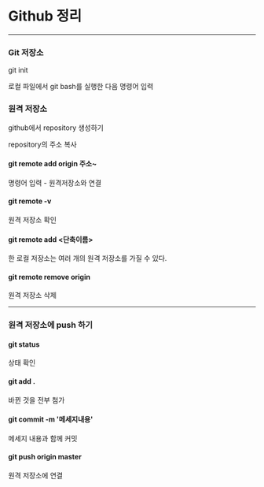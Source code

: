 #  Github 정리

---





### Git 저장소

git init 

로컬 파일에서 git bash를 실행한 다음 명령어 입력 



### 원격 저장소

github에서 repository 생성하기

repository의 주소 복사 



 #### git remote add origin 주소~ 

명령어 입력 - 원격저장소와 연결 



#### git remote -v 

원격 저장소 확인 



#### git remote add <단축이름> <url>

한 로컬 저장소는 여러 개의 원격 저장소를 가질 수 있다. 



#### git remote remove origin

원격 저장소 삭제 



---



### 원격 저장소에 push 하기

#### git status

상태 확인



#### git add . 

바뀐 것을 전부 첨가



#### git commit -m '메세지내용'

메세지 내용과 함께 커밋



#### git push origin master

원격 저장소에 연결 











